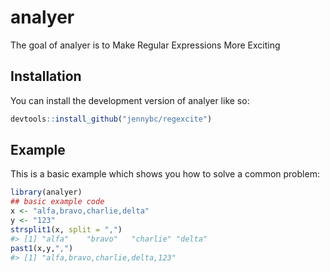 
<!-- README.md is generated from README.Rmd. Please edit that file -->

# analyer

<!-- badges: start -->
<!-- badges: end -->

The goal of analyer is to Make Regular Expressions More Exciting

## Installation

You can install the development version of analyer like so:

``` r
devtools::install_github("jennybc/regexcite")
```

## Example

This is a basic example which shows you how to solve a common problem:

``` r
library(analyer)
## basic example code
x <- "alfa,bravo,charlie,delta"
y <- "123"
strsplit1(x, split = ",")
#> [1] "alfa"    "bravo"   "charlie" "delta"
past1(x,y,",")
#> [1] "alfa,bravo,charlie,delta,123"
```
